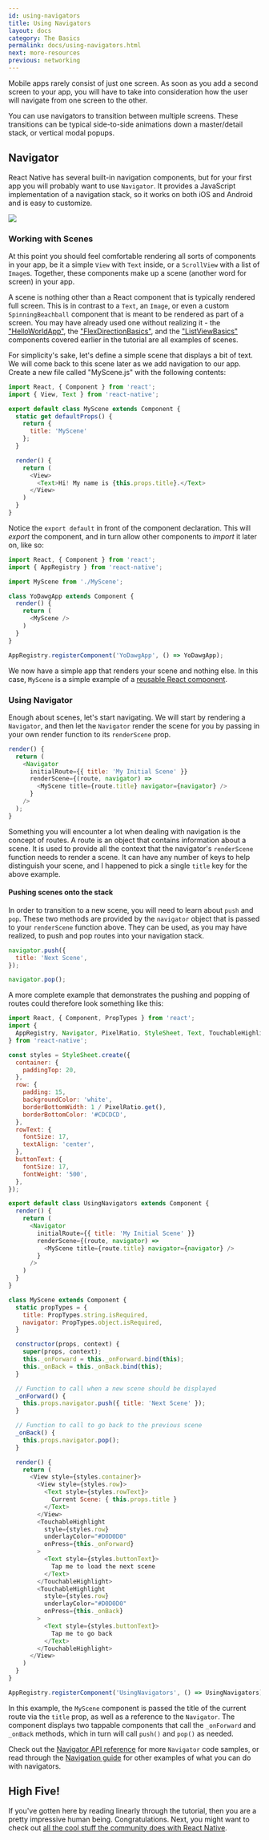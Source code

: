 ```yaml
---
id: using-navigators
title: Using Navigators
layout: docs
category: The Basics
permalink: docs/using-navigators.html
next: more-resources
previous: networking
---
```


Mobile apps rarely consist of just one screen. As soon as you add a second screen to your app, you will have to take into consideration how the user will navigate from one screen to the other.

You can use navigators to transition between multiple screens. These transitions can be typical side-to-side animations down a master/detail stack, or vertical modal popups.

## Navigator

React Native has several built-in navigation components, but for your first app you will probably want to use `Navigator`. It provides a JavaScript implementation of a navigation stack, so it works on both iOS and Android and is easy to customize.

![](img/NavigationStack-Navigator.gif)

### Working with Scenes

At this point you should feel comfortable rendering all sorts of components in your app, be it a simple `View` with `Text` inside, or a `ScrollView` with a list of `Image`s. Together, these components make up a scene (another word for screen) in your app.

A scene is nothing other than a React component that is typically rendered full screen. This is in contrast to a `Text`, an `Image`, or even a custom `SpinningBeachball` component that is meant to be rendered as part of a screen. You may have already used one without realizing it - the ["HelloWorldApp"](/react-native/docs/tutorial.html), the ["FlexDirectionBasics"](/react-native/docs/flexbox.html), and the ["ListViewBasics"](/react-native/docs/using-a-listview.html) components covered earlier in the tutorial are all examples of scenes.

For simplicity's sake, let's define a simple scene that displays a bit of text. We will come back to this scene later as we add navigation to our app. Create a new file called "MyScene.js" with the following contents:

```javascript
import React, { Component } from 'react';
import { View, Text } from 'react-native';

export default class MyScene extends Component {
  static get defaultProps() {
    return {
      title: 'MyScene'
    };
  }

  render() {
    return (
      <View>
        <Text>Hi! My name is {this.props.title}.</Text>
      </View>
    )
  }
}
```

Notice the `export default` in front of the component declaration. This will _export_ the component, and in turn allow other components to _import_ it later on, like so:

```javascript
import React, { Component } from 'react';
import { AppRegistry } from 'react-native';

import MyScene from './MyScene';

class YoDawgApp extends Component {
  render() {
    return (
      <MyScene />
    )
  }
}

AppRegistry.registerComponent('YoDawgApp', () => YoDawgApp);
```

We now have a simple app that renders your scene and nothing else. In this case, `MyScene` is a simple example of a [reusable React component](https://facebook.github.io/react/docs/reusable-components.html).

### Using Navigator

Enough about scenes, let's start navigating. We will start by rendering a `Navigator`, and then let the `Navigator` render the scene for you by passing in your own render function to its `renderScene` prop.

```javascript
render() {
  return (
    <Navigator
      initialRoute={{ title: 'My Initial Scene' }}
      renderScene={(route, navigator) =>
        <MyScene title={route.title} navigator={navigator} />
      }
    />
  );
}
```

Something you will encounter a lot when dealing with navigation is the concept of routes. A route is an object that contains information about a scene. It is used to provide all the context that the navigator's `renderScene` function needs to render a scene. It can have any number of keys to help distinguish your scene, and I happened to pick a single `title` key for the above example.

#### Pushing scenes onto the stack

In order to transition to a new scene, you will need to learn about `push` and `pop`. These two methods are provided by the `navigator` object that is passed to your `renderScene` function above. They can be used, as you may have realized, to push and pop routes into your navigation stack.

```javascript
navigator.push({
  title: 'Next Scene',
});

navigator.pop();
```

A more complete example that demonstrates the pushing and popping of routes could therefore look something like this:

```javascript
import React, { Component, PropTypes } from 'react';
import {
  AppRegistry, Navigator, PixelRatio, StyleSheet, Text, TouchableHighlight, View
} from 'react-native';

const styles = StyleSheet.create({
  container: {
    paddingTop: 20,
  },
  row: {
    padding: 15,
    backgroundColor: 'white',
    borderBottomWidth: 1 / PixelRatio.get(),
    borderBottomColor: '#CDCDCD',
  },
  rowText: {
    fontSize: 17,
    textAlign: 'center',
  },
  buttonText: {
    fontSize: 17,
    fontWeight: '500',
  },
});

export default class UsingNavigators extends Component {
  render() {
    return (
      <Navigator
        initialRoute={{ title: 'My Initial Scene' }}
        renderScene={(route, navigator) =>
          <MyScene title={route.title} navigator={navigator} />
        }
      />
    )
  }
}

class MyScene extends Component {
  static propTypes = {
    title: PropTypes.string.isRequired,
    navigator: PropTypes.object.isRequired,
  }

  constructor(props, context) {
    super(props, context);
    this._onForward = this._onForward.bind(this);
    this._onBack = this._onBack.bind(this);
  }

  // Function to call when a new scene should be displayed           
  _onForward() {    
    this.props.navigator.push({ title: 'Next Scene' });
  }

  // Function to call to go back to the previous scene
  _onBack() {
    this.props.navigator.pop();
  }

  render() {
    return (
      <View style={styles.container}>
        <View style={styles.row}>
          <Text style={styles.rowText}>
            Current Scene: { this.props.title }
          </Text>
        </View>
        <TouchableHighlight
          style={styles.row}
          underlayColor="#D0D0D0"
          onPress={this._onForward}
        >
          <Text style={styles.buttonText}>
            Tap me to load the next scene
          </Text>
        </TouchableHighlight>
        <TouchableHighlight
          style={styles.row}
          underlayColor="#D0D0D0"
          onPress={this._onBack}
        >
          <Text style={styles.buttonText}>
            Tap me to go back
          </Text>
        </TouchableHighlight>
      </View>
    )
  }
}

AppRegistry.registerComponent('UsingNavigators', () => UsingNavigators);
```

In this example, the `MyScene` component is passed the title of the current route via the `title` prop, as well as a reference to the `Navigator`. The component displays two tappable components that call the `_onForward` and `_onBack` methods, which in turn will call `push()` and `pop()` as needed.

Check out the [Navigator API reference](/react-native/docs/navigator.html) for more `Navigator` code samples, or read through the [Navigation guide](/react-native/docs/navigation.html) for other examples of what you can do with navigators.

## High Five!

If you've gotten here by reading linearly through the tutorial, then you are a pretty impressive human being. Congratulations. Next, you might want to check out [all the cool stuff the community does with React Native](/react-native/docs/more-resources.html).
